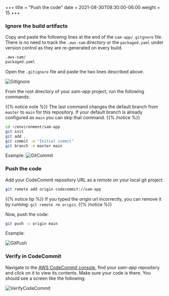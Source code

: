 +++
title = "Push the code"
date = 2021-08-30T08:30:00-06:00
weight = 15
+++

### Ignore the build artifacts
Copy and paste the following lines at the end of the `sam-app/.gitgnore` file. There is no need to track the `.aws-sam` directory or the `packaged.yaml` under version control as they are re-generated on every build. 

```bash
.aws-sam/
packaged.yaml
```

Open the `.gitignore` file and paste the two lines described above. 

![GitIgnore](/images/csharp/buildpipe/cloud9_ide_gitignore.png) 

From the root directory of your _sam-app_ project, run the following commands:

{{% notice note %}}
The last command changes the default branch from `master` to `main` for this repository.  If your default branch is already configured as `main` you can skip that command. 
{{% /notice %}}

```bash
cd ~/environment/sam-app
git init
git add .
git commit -m "Initial commit"
git branch -m master main
```

Example: 
![GitCommit](/images/csharp/buildpipe/git_commands.png) 

### Push the code
Add your CodeCommit repository URL as a _remote_ on your local git project.

```bash
git remote add origin codecommit://sam-app
```

{{% notice tip %}}
If you typed the origin url incorrectly, you can remove it by running: `git remote rm origin`.
{{% /notice %}}

Now, push the code:

```bash
git push -u origin main
```

Example:

![GitPush](/images/csharp/buildpipe/git_push.png) 

### Verify in CodeCommit
Navigate to the [AWS CodeCommit console](https://console.aws.amazon.com/codesuite/codecommit/home), find your _sam-app_ repository and click on it to view its contents. Make sure your code is there. You should see a screen like the following:

![VerifyCodeCommit](/images/csharp/buildpipe/aws_console_codecommit.png) 